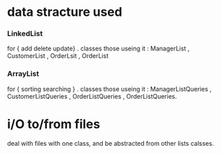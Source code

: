 # data stracture used

### LinkedList
for { add delete update} .  classes those useing it : ManagerList , CustomerList , OrderLsit , OrderList

### ArrayList
for { sorting searching } . classes those useing it : ManagerListQueries , CustomerListQueries , OrderListQueries , OrderListQueries. 




# i/O to/from files
deal with files with one class, and be abstracted from other lists calsses.
